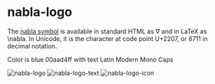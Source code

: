 # nabla-logo

The [nabla symbol](https://en.wikipedia.org/wiki/Nabla_symbol) is available in standard HTML as &nabla; and in LaTeX as \nabla. In Unicode, it is the character at code point U+2207, or 8711 in decimal notation.

Color is blue 00aad4ff with text Latin Modern Mono Caps

![nabla-logo](http://albandrieu.com/nabla/index/assets/nabla/nabla-2.png)
![nabla-logo-text](http://albandrieu.com/nabla/index/assets/nabla/nabla-3.png)
![nabla-logo-icon](http://albandrieu.com/nabla/index/assets/nabla/nabla-3.png)
